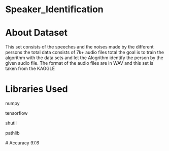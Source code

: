 # Speaker_Identification
# About Dataset
This set consists of the speeches and the noises made by the different persons the total data consists of 7k+ audio files total the goal is to train the algorithm with the data sets and let the Alogrithm identify the person by the given audio file. The format of the audio files are in WAV and this set is taken from the KAGGLE
# Libraries Used
<p>numpy</p>
<p>tensorflow</p>
<p>shutil</p>
<p>pathlib</p>
# Accuracy
97.6

